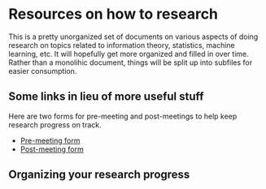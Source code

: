 # Resources on how to research

This is a pretty unorganized set of documents on various aspects of doing research on topics related to information theory, statistics, machine learning, etc. It will hopefully get more organized and filled in over time. Rather than a monolihic document, things will be split up into subfiles for easier consumption.

## Some links in lieu of more useful stuff

Here are two forms for pre-meeting and post-meetings to help keep research progress on track.

* [Pre-meeting form](PreMtgForm.md)
* [Post-meeting form](PostMtgForm.md)


## Organizing your research progress

